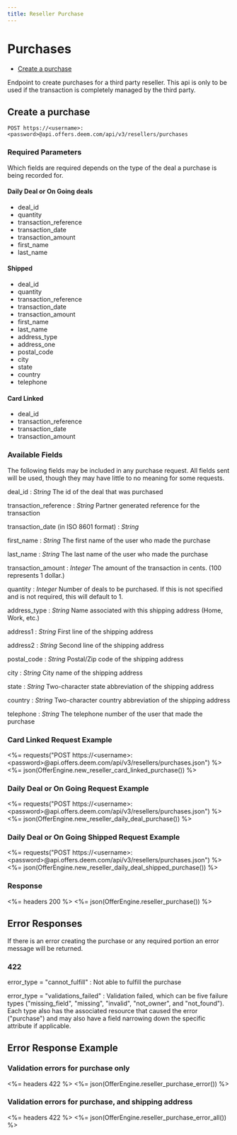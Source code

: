 ```yaml
---
title: Reseller Purchase
---
```


# Purchases

* [Create a purchase](/v3/resellers/purchases/#create-a-purchase)

Endpoint to create purchases for a third party reseller.  This api is only to
be used if the transaction is completely managed by the third party.


## Create a purchase

    POST https://<username>:<password>@api.offers.deem.com/api/v3/resellers/purchases

### Required Parameters

Which fields are required depends on the type of the deal a purchase is being recorded for.

#### Daily Deal or On Going deals
* deal_id
* quantity
* transaction_reference
* transaction_date
* transaction_amount
* first_name
* last_name

#### Shipped
* deal_id
* quantity
* transaction_reference
* transaction_date
* transaction_amount
* first_name
* last_name
* address_type
* address_one
* postal_code
* city
* state
* country
* telephone

#### Card Linked
* deal_id
* transaction_reference
* transaction_date
* transaction_amount


### Available Fields

The following fields may be included in any purchase request.  All fields sent will be used,
though they may have little to no meaning for some requests.


deal_id
: _String_ The id of the deal that was purchased

transaction_reference
: _String_ Partner generated reference for the transaction

transaction_date (in ISO 8601 format)
: _String_

first_name
: _String_ The first name of the user who made the purchase

last_name
: _String_ The last name of the user who made the purchase

transaction_amount
: _Integer_ The amount of the transaction in cents.  (100 represents 1 dollar.)

quantity
: _Integer_ Number of deals to be purchased.  If this is not specified and is not required, this will default to 1.

address_type
: _String_ Name associated with this shipping address (Home, Work, etc.)

address1
: _String_ First line of the shipping address

address2
: _String_ Second line of the shipping address

postal_code
: _String_ Postal/Zip code of the shipping address

city
: _String_ City name of the shipping address

state
: _String_ Two-character state abbreviation of the shipping address

country
: _String_ Two-character country abbreviation of the shipping address

telephone
: _String_ The telephone number of the user that made the purchase


### Card Linked Request Example

<%= requests("POST https://&lt;username&gt;:&lt;password&gt;@api.offers.deem.com/api/v3/resellers/purchases.json") %>
<%= json(OfferEngine.new_reseller_card_linked_purchase()) %>

### Daily Deal or On Going Request Example

<%= requests("POST https://&lt;username&gt;:&lt;password&gt;@api.offers.deem.com/api/v3/resellers/purchases.json") %>
<%= json(OfferEngine.new_reseller_daily_deal_purchase()) %>

### Daily Deal or On Going Shipped Request Example

<%= requests("POST https://&lt;username&gt;:&lt;password&gt;@api.offers.deem.com/api/v3/resellers/purchases.json") %>
<%= json(OfferEngine.new_reseller_daily_deal_shipped_purchase()) %>

### Response

<%= headers 200 %>
<%= json(OfferEngine.reseller_purchase()) %>

## Error Responses

If there is an error creating the purchase or any required portion an error message will be returned.

### 422

error_type = "cannot_fulfill"
: Not able to fulfill the purchase

error_type = "validations_failed"
: Validation failed, which can be five failure types ("missing_field", "missing", "invalid", "not_owner", and "not_found"). Each type also has the associated resource that caused the error ("purchase") and may also have a field narrowing down the specific attribute if applicable.

## Error Response Example

### Validation errors for purchase only

<%= headers 422 %>
<%= json(OfferEngine.reseller_purchase_error()) %>

### Validation errors for purchase, and shipping address

<%= headers 422 %>
<%= json(OfferEngine.reseller_purchase_error_all()) %>
